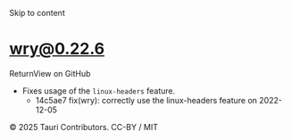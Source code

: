 Skip to content
# wry@0.22.6
ReturnView on GitHub
  * Fixes usage of the `linux-headers` feature. 
    * 14c5ae7 fix(wry): correctly use the linux-headers feature on 2022-12-05


© 2025 Tauri Contributors. CC-BY / MIT
